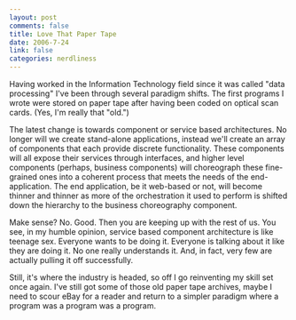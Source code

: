 ```yaml
--- 
layout: post
comments: false
title: Love That Paper Tape
date: 2006-7-24
link: false
categories: nerdliness
---
```

Having worked in the Information Technology field since it was called "data processing" I've been through several paradigm shifts. The first programs I wrote were stored on paper tape after having been coded on optical scan cards. (Yes, I'm really that "old.")

The latest change is towards component or service based architectures. No longer will we create stand-alone applications, instead we'll create an array of components that each provide discrete functionality. These components will all expose their services through interfaces, and higher level components (perhaps, business components) will choreograph these fine-grained ones into a coherent process that meets the needs of the end-application. The end application, be it web-based or not, will become thinner and thinner as more of the orchestration it used to perform is shifted down the hierarchy to the business choreography component.

Make sense? No. Good. Then you are keeping up with the rest of us. You see, in my humble opinion, service based component architecture is like teenage sex. Everyone wants to be doing it. Everyone is talking about it like they are doing it. No one really understands it. And, in fact, very few are actually pulling it off successfully.

Still, it's where the industry is headed, so off I go reinventing my skill set once again. I've still got some of those old paper tape archives, maybe I need to scour eBay for a reader and return to a simpler paradigm where a program was a program was a program.
